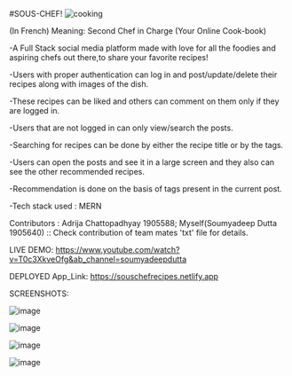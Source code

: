 #SOUS-CHEF!    ![cooking](https://user-images.githubusercontent.com/79750961/124622176-82747e80-de98-11eb-836a-7d86be2c9a18.png)




(In French) Meaning: Second Chef in Charge 
(Your Online Cook-book)

-A Full Stack social media platform made with love for all the foodies and aspiring chefs out there,to share your favorite recipes!

-Users with proper authentication can log in and post/update/delete their recipes along with images of the dish. 

-These recipes can be liked and others can comment on them only if they are logged in.

-Users that are not logged in can only view/search the posts.

-Searching for recipes can be done by either the recipe title or by the tags. 

-Users can open the posts and see it in a large screen and they also can see the other recommended recipes.

-Recommendation is done on the basis of tags present in the current post.

-Tech stack used : MERN

Contributors : Adrija Chattopadhyay 1905588; Myself(Soumyadeep Dutta 1905640) :: Check contribution of team mates 'txt' file for details. 

LIVE DEMO: https://www.youtube.com/watch?v=T0c3XkveOfg&ab_channel=soumyadeepdutta

DEPLOYED App_Link: https://souschefrecipes.netlify.app

SCREENSHOTS:


![image](https://user-images.githubusercontent.com/79750961/124504463-27ce1a80-dde5-11eb-9af7-c87b38c62c6c.png)


![image](https://user-images.githubusercontent.com/79750961/124504551-5cda6d00-dde5-11eb-82ac-0db41ec76ab3.png)


![image](https://user-images.githubusercontent.com/79750961/124596950-7d0b3a00-de80-11eb-91f9-b2f89cc4e4d4.png)


![image](https://user-images.githubusercontent.com/79750961/124596996-8b595600-de80-11eb-9d99-20d897f1c516.png)






